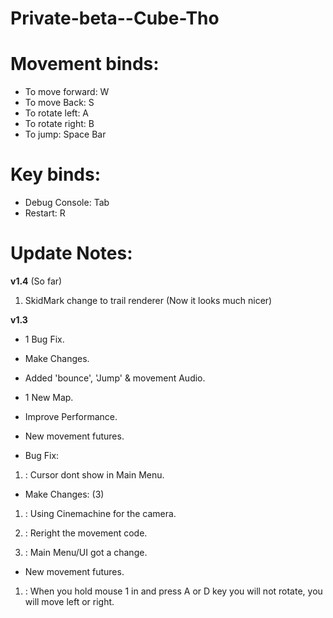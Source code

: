 # Private-beta--Cube-Tho


# Movement binds:

 * To move forward: W
 * To move Back: S
 * To rotate left: A
 * To rotate right: B
 * To jump: Space Bar

# Key binds:

 * Debug Console: Tab
 * Restart: R

# Update Notes:


 **v1.4** (So far)

 1. SkidMark change to trail renderer (Now it looks much nicer)





  **v1.3**

 * 1 Bug Fix.
 * Make Changes.
 * Added 'bounce', 'Jump' & movement Audio.
 * 1 New Map.
 * Improve Performance.
 * New movement futures.


 * Bug Fix: 

 1. : Cursor dont show in Main Menu.

 
 * Make Changes: (3)

 1. : Using Cinemachine for the camera.
 
 2. : Reright the movement code.
 
 3. : Main Menu/UI got a change.
 
 * New movement futures.

 1. : When you hold mouse 1 in and press A or D key you will not rotate, you will move left or right.
